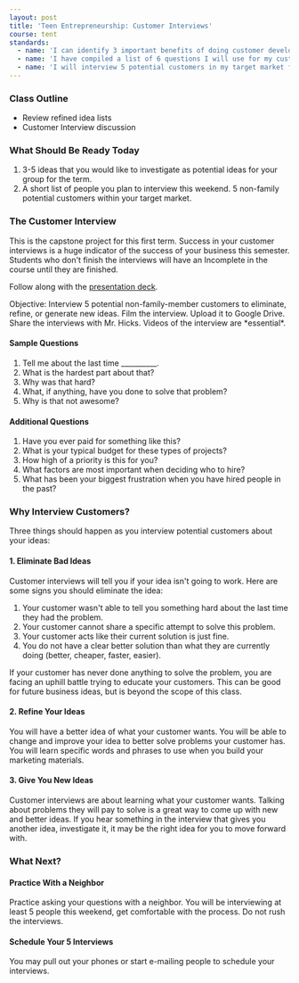 ```yaml
---
layout: post
title: 'Teen Entrepreneurship: Customer Interviews'
course: tent
standards:
  - name: 'I can identify 3 important benefits of doing customer development interviews'
  - name: 'I have compiled a list of 6 questions I will use for my customer interviews'
  - name: 'I will interview 5 potential customers in my target market for customer development and feedback'
---
```


### Class Outline

* Review refined idea lists
* Customer Interview discussion

### What Should Be Ready Today

1. 3-5 ideas that you would like to investigate as potential ideas for your group for the term.
2. A short list of people you plan to interview this weekend. 5 non-family potential customers within your target market.

### The Customer Interview

<p class="message">This is the capstone project for this first term. Success in your customer interviews is a huge indicator of the success of your business this semester. Students who don't finish the interviews will have an Incomplete in the course until they are finished.</p>

Follow along with the [presentation deck](https://dl.dropboxusercontent.com/u/74616/intro/tresx%20customer%20interview%20deck/index.html).

<p class="message">Objective: Interview 5 potential non-family-member customers to eliminate, refine, or generate new ideas. Film the interview. Upload it to Google Drive. Share the interviews with Mr. Hicks. Videos of the interview are *essential*.</p>

#### Sample Questions

1. Tell me about the last time __________.
2. What is the hardest part about that?
3. Why was that hard?
4. What, if anything, have you done to solve that problem?
5. Why is that not awesome?

#### Additional Questions

1. Have you ever paid for something like this?
2. What is your typical budget for these types of projects?
3. How high of a priority is this for you?
4. What factors are most important when deciding who to hire?
5. What has been your biggest frustration when you have hired people in the past?


### Why Interview Customers?

Three things should happen as you interview potential customers about your ideas:

#### 1. Eliminate Bad Ideas

Customer interviews will tell you if your idea isn't going to work. Here are some signs you should eliminate the idea:

1. Your customer wasn't able to tell you something hard about the last time they had the problem.
2. Your customer cannot share a specific attempt to solve this problem.
3. Your customer acts like their current solution is just fine.
4. You do not have a clear better solution than what they are currently doing (better, cheaper, faster, easier). 

If your customer has never done anything to solve the problem, you are facing an uphill battle trying to educate your customers. This can be good for future business ideas, but is beyond the scope of this class. 

#### 2. Refine Your Ideas

You will have a better idea of what your customer wants. You will be able to change and improve your idea to better solve problems your customer has. You will learn specific words and phrases to use when you build your marketing materials.

#### 3. Give You New Ideas

Customer interviews are about learning what your customer wants. Talking about problems they will pay to solve is a great way to come up with new and better ideas. If you hear something in the interview that gives you another idea, investigate it, it may be the right idea for you to move forward with.


### What Next?

#### Practice With a Neighbor

Practice asking your questions with a neighbor. You will be interviewing at least 5 people this weekend, get comfortable with the process. Do not rush the interviews.

#### Schedule Your 5 Interviews

You may pull out your phones or start e-mailing people to schedule your interviews.